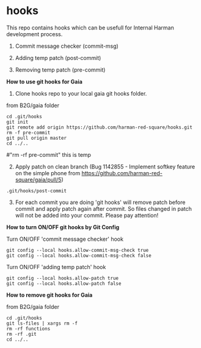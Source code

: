 # hooks
This repo contains hooks which can be usefull for Internal Harman development process.

1. Commit message checker (commit-msg)

2. Adding temp patch (post-commit)

3. Removing temp patch (pre-commit)


**How to use git hooks for Gaia**

1) Clone hooks repo to your local gaia git hooks folder.

from B2G/gaia folder
```
cd .git/hooks
git init
git remote add origin https://github.com/harman-red-square/hooks.git
rm -f pre-commit
git pull origin master
cd ../..
```
#"rm -rf pre-commit" this is temp 

2) Apply patch on clean branch (Bug 1142855 - Implement softkey feature on the simple phone from https://github.com/harman-red-square/gaia/pull/5)
```
.git/hooks/post-commit
```

3) For each commit you are doing 'git hooks' will remove patch before commit and apply patch again after commit.
So files changed in patch will not be added into your commit.
Please pay attention!

**How to turn ON/OFF git hooks by Git Config**

Turn ON/OFF 'commit message checker' hook
```
git config --local hooks.allow-commit-msg-check true
git config --local hooks.allow-commit-msg-check false
```
Turn ON/OFF 'adding temp patch' hook

```
git config --local hooks.allow-patch true
git config --local hooks.allow-patch false
```

**How to remove git hooks for Gaia**

from B2G/gaia folder
```
cd .git/hooks
git ls-files | xargs rm -f
rm -rf functions
rm -rf .git
cd ../..
```

